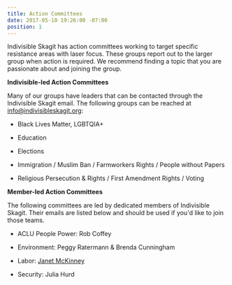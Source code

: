 ```yaml
---
title: Action Committees
date: 2017-05-10 19:26:00 -07:00
position: 1
---
```


Indivisible Skagit has action committees working to target specific resistance areas with laser focus. These groups report out to the larger group when action is required. We recommend finding a topic that you are passionate about and joining the group.

**Indivisible-led Action Committees**

Many of our groups have leaders that can be contacted through the Indivisible Skagit email. The following groups can be reached at [info@indivisibleskagit.org](mailto:info@indivisibleskagit.org):

* Black Lives Matter, LGBTQIA\+

* Education

* Elections

* Immigration / Muslim Ban / Farmworkers Rights / People without Papers

* Religious Persecution & Rights / First Amendment Rights / Voting

**Member-led Action Committees**

The following committees are led by dedicated members of Indivisible Skagit. Their emails are listed below and should be used if you'd like to join those teams.

* ACLU People Power: Rob Coffey

* Environment: Peggy Ratermann & Brenda Cunningham

* Labor: [Janet McKinney](mailto:labordemworkgroup@gmail.com)

* Security: Julia Hurd